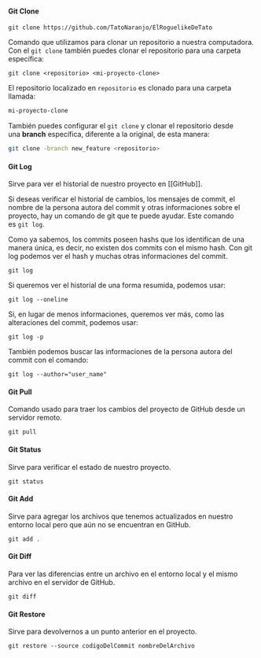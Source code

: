 
#### Git Clone

```git
git clone https://github.com/TatoNaranjo/ElRoguelikeDeTato
```

Comando que utilizamos para clonar un repositorio a nuestra computadora.
Con el `git clone` también puedes clonar el repositorio para una carpeta específica:

```git
git clone <repositorio> <mi-proyecto-clone>
```
El repositorio localizado en `repositorio` es clonado para una carpeta llamada:

```bash
mi-proyecto-clone
```

También puedes configurar el `git clone` y clonar el repositorio desde una **branch** específica, diferente a la original, de esta manera:

```bash
git clone -branch new_feature <repositorio>
```

#### Git Log

Sirve para ver el historial de nuestro proyecto en [[GitHub]].

Si deseas verificar el historial de cambios, los mensajes de commit, el nombre de la persona autora del commit y otras informaciones sobre el proyecto, hay un comando de git que te puede ayudar. Este comando es `git log`.

Como ya sabemos, los commits poseen hashs que los identifican de una manera única, es decir, no existen dos commits con el mismo hash. Con git log podemos ver el hash y muchas otras informaciones del commit.

```git
git log
```

Si queremos ver el historial de una forma resumida, podemos usar:

```git
git log --oneline
```

Si, en lugar de menos informaciones, queremos ver más, como las alteraciones del commit, podemos usar:

```git
git log -p
```

También podemos buscar las informaciones de la persona autora del commit con el comando:

```git
git log --author="user_name"
```

#### Git Pull

Comando usado para traer los cambios del proyecto de GitHub desde un servidor remoto.

```git
git pull
```

#### Git Status

Sirve para verificar el estado de nuestro proyecto.

```git
git status
```

#### Git Add

Sirve para agregar los archivos que tenemos actualizados en nuestro entorno local pero que aún no se encuentran en GitHub.

```git
git add .
```

#### Git Diff

Para ver las diferencias entre un archivo en el entorno local y el mismo archivo en el servidor de GitHub.

```git
git diff
```


#### Git Restore

Sirve para devolvernos a un punto anterior en el proyecto.

```git
git restore --source codigoDelCommit nombreDelArchivo
```